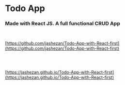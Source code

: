 # Todo App

### Made with React JS. A full functional CRUD App

<br>

[https://github.com/jashezan/Todo-App-with-React-first](https://github.com/jashezan/Todo-App-with-React-first)

<br>
<br>

[https://jashezan.github.io/Todo-App-with-React-first](https://jashezan.github.io/Todo-App-with-React-first)